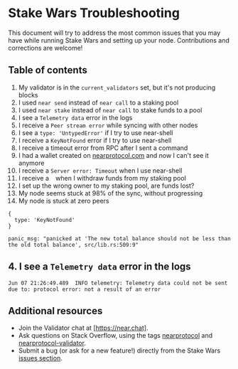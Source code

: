 # Stake Wars Troubleshooting

This document will try to address the most common issues that you may have while running Stake Wars and setting up your node.
Contributions and corrections are welcome!

## Table of contents

1. My validator is in the `current_validators` set, but it's not producing blocks
1. I used `near send` instead of `near call` to a staking pool
1. I used `near stake` instead of `near call` to stake funds to a pool
1. I see a `Telemetry data` error in the logs
1. I receive a `Peer stream error` while syncing with other nodes
1. I see a `type: 'UntypedError'` if I try to use near-shell
1. I receive a `KeyNotFound` error if I try to use near-shell
1. I receive a timeout error from RPC after I sent a command
1. I had a wallet created on [nearprotocol.com](http://nearprotocol.com) and now I can't see it anymore
1. I receive a `Server error: Timeout` when I use near-shell
1. I receive a ` ` when I withdraw funds from my staking pool
1. I set up the wrong owner to my staking pool, are funds lost?
1. My node seems stuck at 98% of the sync, without progressing
1. My node is stuck at zero peers



```
{
  type: 'KeyNotFound'
}
```

```
panic_msg: "panicked at 'The new total balance should not be less than the old total balance', src/lib.rs:509:9"
```

## 4. I see a `Telemetry data` error in the logs

```
Jun 07 21:26:49.489  INFO telemetry: Telemetry data could not be sent due to: protocol error: not a result of an error
```

## Additional resources

- Join the Validator chat at [https://near.chat].
- Ask questions on Stack Overflow, using the tags [nearprotocol](https://stackoverflow.com/questions/tagged/nearprotocol) and [nearprotocol-validator](https://stackoverflow.com/questions/tagged/nearprotocol-validator).
- Submit a bug (or ask for a new feature!) directly from the Stake Wars [issues section](../../issues).